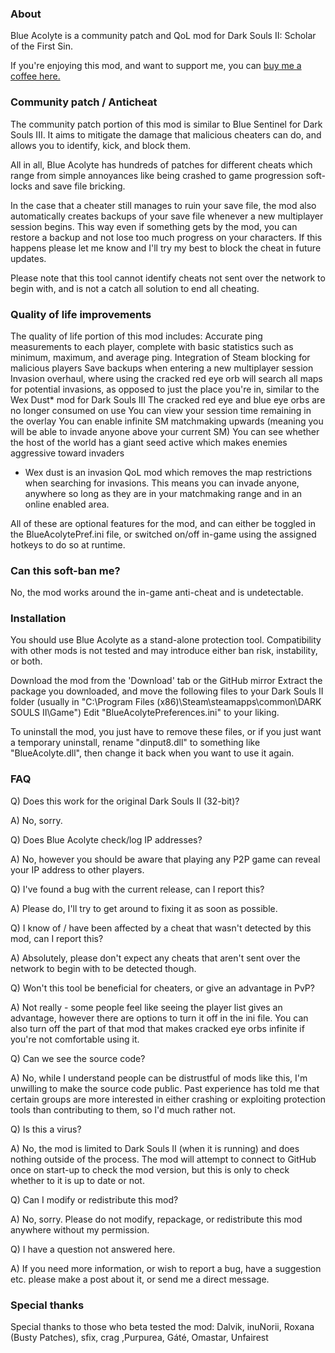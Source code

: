### About

Blue Acolyte is a community patch and QoL mod for Dark Souls II: Scholar of the First Sin.

If you're enjoying this mod, and want to support me, you can [buy me a coffee here.](https://ko-fi.com/lukeyui)

### Community patch / Anticheat

The community patch portion of this mod is similar to Blue Sentinel for Dark Souls III. It aims to mitigate the damage that malicious cheaters can do, and allows you to identify, kick, and block them.

All in all, Blue Acolyte has hundreds of patches for different cheats which range from simple annoyances like being crashed to game progression soft-locks and save file bricking.

In the case that a cheater still manages to ruin your save file, the mod also automatically creates backups of your save file whenever a new multiplayer session begins. This way even if something gets by the mod, you can restore a backup and not lose too much progress on your characters. If this happens please let me know and I'll try my best to block the cheat in future updates.

Please note that this tool cannot identify cheats not sent over the network to begin with, and is not a catch all solution to end all cheating.

### Quality of life improvements

The quality of life portion of this mod includes:
Accurate ping measurements to each player, complete with basic statistics such as minimum, maximum, and average ping.
Integration of Steam blocking for malicious players
Save backups when entering a new multiplayer session
Invasion overhaul, where using the cracked red eye orb will search all maps for potential invasions, as opposed to just the place you're in, similar to the Wex Dust﻿* mod for Dark Souls III
The cracked red eye and blue eye orbs are no longer consumed on use
You can view your session time remaining in the overlay
You can enable infinite SM matchmaking upwards (meaning you will be able to invade anyone above your current SM)
You can see whether the host of the world has a giant seed active which makes enemies aggressive toward invaders

* Wex dust is an invasion QoL mod which removes the map restrictions when searching for invasions. This means you can invade anyone, anywhere so long as they are in your matchmaking range and in an online enabled area.

All of these are optional features for the mod, and can either be toggled in the BlueAcolytePref.ini file, or switched on/off in-game using the assigned hotkeys to do so at runtime.

### Can this soft-ban me?

No, the mod works around the in-game anti-cheat and is undetectable.

### Installation

You should use Blue Acolyte as a stand-alone protection tool. Compatibility with other mods is not tested and may introduce either ban risk, instability, or both.

Download the mod from the 'Download' tab or the GitHub mirror
Extract the package you downloaded, and move the following files to your Dark Souls II folder (usually in "C:\Program Files (x86)\Steam\steamapps\common\DARK SOULS II\Game")
Edit "BlueAcolytePreferences.ini" to your liking.

To uninstall the mod, you just have to remove these files, or if you just want a temporary uninstall, rename "dinput8.dll" to something like "BlueAcolyte.dll", then change it back when you want to use it again.

###  FAQ

Q) Does this work for the original Dark Souls II (32-bit)?

A) No, sorry.

Q) Does Blue Acolyte check/log IP addresses?

A) No, however you should be aware that playing any P2P game can reveal your IP address to other players.

Q) I've found a bug with the current release, can I report this?

A) Please do, I'll try to get around to fixing it as soon as possible.

Q) I know of / have been affected by a cheat that wasn't detected by this mod, can I report this?

A) Absolutely, please don't expect any cheats that aren't sent over the network to begin with to be detected though.

Q) Won't this tool be beneficial for cheaters, or give an advantage in PvP?

A) Not really - some people feel like seeing the player list gives an advantage, however there are options to turn it off in the ini file. You can also turn off the part of that mod that makes cracked eye orbs infinite if you're not comfortable using it.

Q) Can we see the source code?

A) No, while I understand people can be distrustful of mods like this, I'm unwilling to make the source code public. Past experience has told me that certain groups are more interested in either crashing or exploiting protection tools than contributing to them, so I'd much rather not.

Q) Is this a virus?

A) No, the mod is limited to Dark Souls II (when it is running) and does nothing outside of the process. The mod will attempt to connect to GitHub once on start-up to check the mod version, but this is only to check whether to it is up to date or not.

Q) Can I modify or redistribute this mod?

A) No, sorry. Please do not modify, repackage, or redistribute this mod anywhere without my permission.

Q) I have a question not answered here.

A) If you need more information, or wish to report a bug, have a suggestion etc. please make a post about it, or send me a direct message.

### Special thanks

Special thanks to those who beta tested the mod:
Dalvik, inuNorii, Roxana (Busty Patches), sfix, crag ,Purpurea, Gáté, Omastar, Unfairest 
